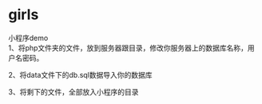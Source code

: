 # girls
小程序demo     
1、将php文件夹的文件，放到服务器跟目录，修改你服务器上的数据库名称，用户名密码。

2、将data文件下的db.sql数据导入你的数据库

3、将剩下的文件，全部放入小程序的目录

 
